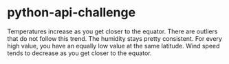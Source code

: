 # python-api-challenge

Temperatures increase as you get closer to the equator. There are outliers that do not follow this trend.
The humidity stays pretty consistent. For every high value, you have an equally low value at the same latitude.
Wind speed tends to decrease as you get closer to the equator. 
